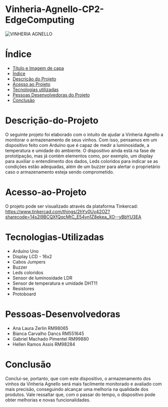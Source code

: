 # Vinheria-Agnello-CP2-EdgeComputing
![VINHERIA AGNELLO](https://user-images.githubusercontent.com/126582480/235809301-a8fc2610-6d99-4d92-b58c-590096e56c1d.png)

# Índice 
* [Título e Imagem de capa](#Vinheria-Agnello-CP2-EdgeComputing)
* [Índice](#índice)
* [Descrição do Projeto](#Descrição-do-Projeto)
* [Acesso ao Projeto](#Acesso-ao-Projeto)
* [Tecnologias utilizadas](#Tecnologias-Utilizadas)
* [Pessoas Desenvolvedoras do Projeto](#Pessoas-Desenvolvedoras)
* [Conclusão](#Conclusão)
# Descrição-do-Projeto
O seguinte projeto foi elaborado com o intuito de ajudar a Vinheria Agnello a monitorar o armazenamento de seus vinhos. Com isso, pensamos em um dispositivo feito com Arduíno que é capaz de medir a luminosidade, a temperatura e umidade do ambiente. O dispositivo ainda está na fase de prototipação, mas já contém elementos como, por exemplo, um display para auxiliar o entendimento dos dados, Leds coloridos para indicar se as condições estão adequadas, além de um buzzer para alertar o proprietário caso o armazenamento esteja sendo comprometido. 
# Acesso-ao-Projeto
O projeto pode ser visualizado através da plataforma Tinkercad:
https://www.tinkercad.com/things/2hYy0Uv42OZ?sharecode=14s2l9BCQXfQqcMtC_E54yn1Z8ekea_XO--yBbYU3EA
# Tecnologias-Utilizadas
* Arduíno Uno
* Display LCD - 16x2
* Cabos Jumpers
* Buzzer
* Leds coloridos
* Sensor de luminosidade LDR
* Sensor de temperatura e umidade DHT11
* Resistores
* Protoboard
# Pessoas-Desenvolvedoras
* Ana Laura Zerlin					RM98065
* Bianca Carvalho Dancs				RM551645
* Gabriel Machado Pimentel			RM99880
* Hellen Ramos Assis				RM98284
# Conclusão
Conclui-se, portanto, que com este dispositivo, o armazenamento dos vinhos da Vinheria Agnello será mais facilmente monitorado e avaliado com mais precisão, conseguindo alcançar uma melhoria na qualidade dos produtos. Vale ressaltar que, com o passar do tempo, o dispositivo pode obter melhorias e novas funcionalidades.